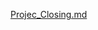 
[Projec_Closing.md](https://github.com/Vinnix00/Image-Colorization-System/files/10368549/Projec_Closing.md)

